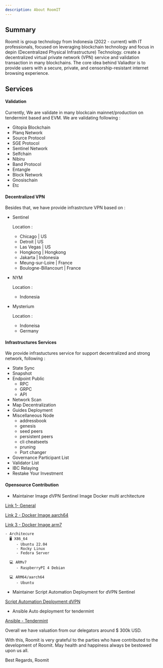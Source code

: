 ```yaml
---
description: About RoomIT
---
```


## Summary

Roomit is group technology from Indonesia (2022 - current) with IT professionals, focused on leveraging blockchain technology and focus in depin (Decentralized Physical Infrastructure) Technology. create a decentralized virtual private network (VPN) service and validation transaction in many blockchains. The core idea behind Valiadtor is to provide users with a secure, private, and censorship-resistant internet browsing experience.


## Services

#### Validation
Currently, We are validate in many blockcain mainnet/production on tendermint based and EVM. We are validating following :
- Gitopia Blockchain
- Planq Network
- Source Protocol
- SGE Protocol
- Sentinel Network
- Selfchain 
- Nibiru
- Band Protocol
- Entangle
- Block Network
- Gnosischain
- Etc

#### Decentralized VPN
Besides that, we have provide infrastrcture VPN based on : 
- Sentinel

  Location :
     - Chicago | US
     - Detroit | US 
     - Las Vegas | US
     - Hongkong | Hongkong
     - Jakarta | Indonesia
     - Meung-sur-Loire | France
     - Boulogne-Billancourt | France
- NYM 

  Location :
     - Indonesia
- Mysterium

  Location :
     - Indoneisa
     - Germany

#### Infrastructures Services
We provide infrastuctures service for support decentralized and strong network, following :
- State Sync
- Snapshot
- Endpoint Public 
  - RPC
  - GRPC
  - API
- Network Scan
- Map Decentralization
- Guides Deployment
- Miscellaneous Node
  - addressbook
  - genesis
  - seed peers
  - persistent peers
  - cli cheatseets
  - pruning
  - Port changer
- Governance Participant List
- Validator List
- IBC Relaying
- Restake Your Investment

#### Opensource Contribution
- Maintainer Image dVPN Sentinel Image Docker multi architecture

[Link 1- General](https://docs.roomit.xyz/mainnet/sentinel-network/sentinel-dvpn/docker-image-arm-dvpn)

[Link 2 - Docker Image aarch64](https://hub.docker.com/r/wajatmaka/sentinel-aarch64-alpine)

[Link 3 - Docker Image arm7](https://hub.docker.com/r/wajatmaka/sentinel-arm7-debian)
```
- Architecure 
  🖥️ X86_64
     - Ubuntu 22.04
     - Rocky Linux
     - Fedora Server

  💻 ARMv7 
     - RaspberryPI 4 Debian
     
  💻 ARM64/aarch64 
     - Ubuntu
```

- Maintainer Script Automation Deployment for dVPN Sentinel

[Script Automation Deployment dVPN](https://gitopia.com/roomit-xyz/sentinel-node)

- Ansible Auto deployment for tendermint

[Ansible - Tendermint](https://gitopia.com/roomit-xyz/roomit-automation)

Overall we have valuation from our delegators around $ 300k USD.


With this, Roomit is very grateful to the parties who have contributed to the development of Roomit. May health and happiness always be bestowed upon us all.

Best Regards,
Roomit








